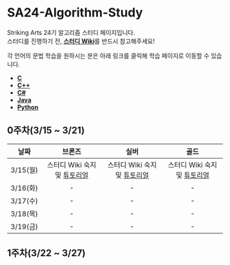 # SA24-Algorithm-Study
Striking Arts 24기 알고리즘 스터디 페이지입니다.  
스터디를 진행하기 전, [**스터디 Wiki**](https://github.com/Hamsik2rang/SA24-Algorithm-Study/wiki)를 반드시 참고해주세요!  

각 언어의 문법 학습을 원하시는 분은 아래 링크를 클릭해 학습 페이지로 이동할 수 있습니다.

*   [**C**](https://github.com/Hamsik2rang/SA24-Algorithm-Study/tree/main/Language_Study/C)
*   [**C++**](https://github.com/Hamsik2rang/SA24-Algorithm-Study/tree/main/Language_Study/C%2B%2B)
*   [**C#**](https://github.com/Hamsik2rang/SA24-Algorithm-Study/tree/main/Language_Study/C%23)
*   [**Java**](https://github.com/Hamsik2rang/SA24-Algorithm-Study/tree/main/Language_Study/JAVA)
*   [**Python**](https://github.com/Hamsik2rang/SA24-Algorithm-Study/tree/main/Language_Study/Python)



## 0주차(3/15 ~ 3/21)

|   날짜   |                            브론즈                            |                             실버                             |                             골드                             |
| :------: | :----------------------------------------------------------: | :----------------------------------------------------------: | :----------------------------------------------------------: |
| 3/15(월) | 스터디 Wiki 숙지 및 [튜토리얼](https://github.com/Hamsik2rang/SA24-Algorithm-Study/wiki/%EB%AC%B8%EC%A0%9C-%ED%92%80%EC%9D%B4%EC%99%80-%EC%B1%84%EC%A0%90-%EB%B0%A9%EB%B2%95) | 스터디 Wiki 숙지 및 [튜토리얼](https://github.com/Hamsik2rang/SA24-Algorithm-Study/wiki/%EB%AC%B8%EC%A0%9C-%ED%92%80%EC%9D%B4%EC%99%80-%EC%B1%84%EC%A0%90-%EB%B0%A9%EB%B2%95) | 스터디 Wiki 숙지 및 [튜토리얼](https://github.com/Hamsik2rang/SA24-Algorithm-Study/wiki/%EB%AC%B8%EC%A0%9C-%ED%92%80%EC%9D%B4%EC%99%80-%EC%B1%84%EC%A0%90-%EB%B0%A9%EB%B2%95) |
| 3/16(화) |                              -                               |                              -                               |                              -                               |
| 3/17(수) |                              -                               |                              -                               |                              -                               |
| 3/18(목) |                              -                               |                              -                               |                              -                               |
| 3/19(금) |                              -                               |                              -                               |                              -                               |

## 1주차(3/22 ~ 3/27)

